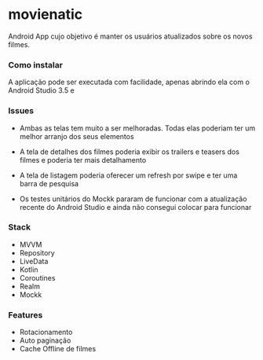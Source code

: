 # movienatic
Android App cujo objetivo é manter os usuários atualizados sobre os novos filmes.

### Como instalar

A aplicação pode ser executada com facilidade, apenas abrindo ela com o Android Studio 3.5 e

### Issues

 * Ambas as telas tem muito a ser melhoradas. Todas elas poderiam ter um melhor arranjo dos seus elementos
  * A tela de detalhes dos filmes poderia exibir os trailers e teasers dos filmes e poderia ter mais detalhamento
  * A tela de listagem poderia oferecer um refresh por swipe e ter uma barra de pesquisa

 * Os testes unitários do Mockk pararam de funcionar com a atualização recente do Android Studio e ainda não consegui colocar para funcionar

### Stack
 * MVVM
 * Repository
 * LiveData
 * Kotlin
 * Coroutines
 * Realm
 * Mockk

### Features
 * Rotacionamento
 * Auto paginação
 * Cache Offline de filmes



